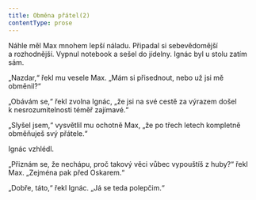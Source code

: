 ```yaml
---
title: Obměna přátel(2)
contentType: prose
---
```


<section>

Náhle měl Max mnohem lepší náladu. Připadal si sebevědomější a rozhodnější. Vypnul notebook a sešel do jídelny. Ignác byl u stolu zatím sám.

„Nazdar,“ řekl mu vesele Max. „Mám si přisednout, nebo už jsi mě obměnil?“

„Obávám se,“ řekl zvolna Ignác, „že jsi na své cestě za výrazem došel k nesrozumitelnosti téměř zajímavé.“

„Slyšel jsem,“ vysvětlil mu ochotně Max, „že po třech letech kompletně obměňuješ svý přátele.“

Ignác vzhlédl.

„Přiznám se, že nechápu, proč takový věci vůbec vypouštíš z huby?“ řekl Max. „Zejména pak před Oskarem.“

„Dobře, táto,“ řekl Ignác. „Já se teda polepčim.“

</section>
